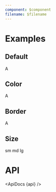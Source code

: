 ```yaml
---
component: $component
filename: $filename
---
```


<script>
  import api from '$lib/components/Avatar.svelte?raw&sveld';
  import ApiDocs from '$lib/components/ApiDocs.svelte';

  import AppBar from '$lib/components/AppBar.svelte';
  import Avatar from '$lib/components/Avatar.svelte';
  import Preview from '$lib/components/Preview.svelte';
</script>

# Examples

## Default

<Preview>
  <Avatar>A</Avatar>
</Preview>

## Color

<Preview>
  <Avatar class="bg-blue-500 text-white font-bold">A</Avatar>
</Preview>

## Border

<Preview>
  <Avatar class="border">A</Avatar>
</Preview>

## Size

<Preview>
  <Avatar class="bg-blue-500 text-white font-bold" size="sm">sm</Avatar>
  <Avatar class="bg-blue-500 text-white font-bold" size="md">md</Avatar>
  <Avatar class="bg-blue-500 text-white font-bold" size="lg">lg</Avatar>
</Preview>

# API

<ApiDocs {api} />
